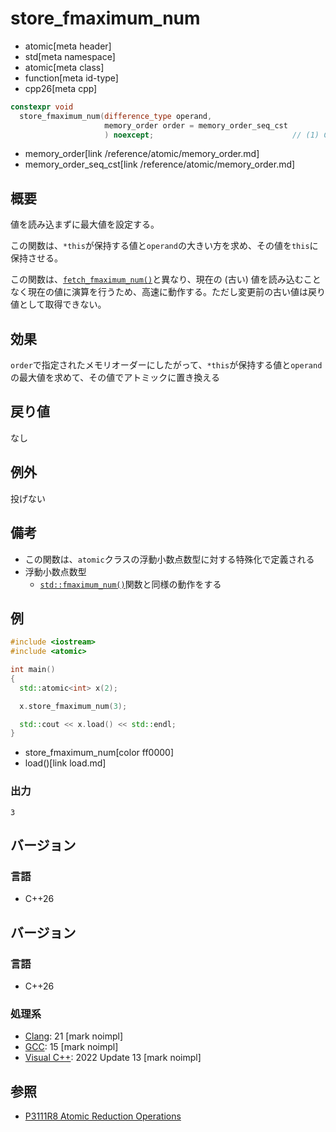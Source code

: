 # store_fmaximum_num
* atomic[meta header]
* std[meta namespace]
* atomic[meta class]
* function[meta id-type]
* cpp26[meta cpp]

```cpp
constexpr void
  store_fmaximum_num(difference_type operand,
                     memory_order order = memory_order_seq_cst
                     ) noexcept;                               // (1) C++26
```
* memory_order[link /reference/atomic/memory_order.md]
* memory_order_seq_cst[link /reference/atomic/memory_order.md]

## 概要
値を読み込まずに最大値を設定する。

この関数は、`*this`が保持する値と`operand`の大きい方を求め、その値を`this`に保持させる。

この関数は、[`fetch_fmaximum_num()`](fetch_fmaximum_num.md)と異なり、現在の (古い) 値を読み込むことなく現在の値に演算を行うため、高速に動作する。ただし変更前の古い値は戻り値として取得できない。


## 効果
`order`で指定されたメモリオーダーにしたがって、`*this`が保持する値と`operand`の最大値を求めて、その値でアトミックに置き換える


## 戻り値
なし


## 例外
投げない


## 備考
- この関数は、`atomic`クラスの浮動小数点数型に対する特殊化で定義される
- 浮動小数点数型
    - [`std::fmaximum_num()`](/reference/cmath/fmaximum_num.md)関数と同様の動作をする


## 例
```cpp example
#include <iostream>
#include <atomic>

int main()
{
  std::atomic<int> x(2);

  x.store_fmaximum_num(3);

  std::cout << x.load() << std::endl;
}
```
* store_fmaximum_num[color ff0000]
* load()[link load.md]

### 出力
```
3
```

## バージョン
### 言語
- C++26

## バージョン
### 言語
- C++26

### 処理系
- [Clang](/implementation.md#clang): 21 [mark noimpl]
- [GCC](/implementation.md#gcc): 15 [mark noimpl]
- [Visual C++](/implementation.md#visual_cpp): 2022 Update 13 [mark noimpl]


## 参照
- [P3111R8 Atomic Reduction Operations](https://open-std.org/jtc1/sc22/wg21/docs/papers/2025/p3111r8.html)